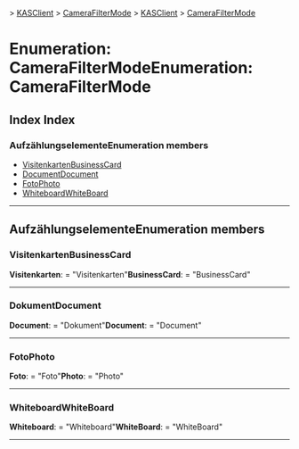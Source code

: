 <span data-ttu-id="c7ef1-101">[](../README.md) > [KASClient](../modules/kasclient.md) > [CameraFilterMode](../enums/kasclient.camerafiltermode.md)</span><span class="sxs-lookup"><span data-stu-id="c7ef1-101">[](../README.md) > [KASClient](../modules/kasclient.md) > [CameraFilterMode](../enums/kasclient.camerafiltermode.md)</span></span>

# <a name="enumeration-camerafiltermode"></a><span data-ttu-id="c7ef1-102">Enumeration: CameraFilterMode</span><span class="sxs-lookup"><span data-stu-id="c7ef1-102">Enumeration: CameraFilterMode</span></span>

## <a name="index"></a><span data-ttu-id="c7ef1-103">Index </span><span class="sxs-lookup"><span data-stu-id="c7ef1-103">Index</span></span>

### <a name="enumeration-members"></a><span data-ttu-id="c7ef1-104">Aufzählungselemente</span><span class="sxs-lookup"><span data-stu-id="c7ef1-104">Enumeration members</span></span>

* [<span data-ttu-id="c7ef1-105">Visitenkarten</span><span class="sxs-lookup"><span data-stu-id="c7ef1-105">BusinessCard</span></span>](kasclient.camerafiltermode.md#businesscard)
* [<span data-ttu-id="c7ef1-106">Document</span><span class="sxs-lookup"><span data-stu-id="c7ef1-106">Document</span></span>](kasclient.camerafiltermode.md#document)
* [<span data-ttu-id="c7ef1-107">Foto</span><span class="sxs-lookup"><span data-stu-id="c7ef1-107">Photo</span></span>](kasclient.camerafiltermode.md#photo)
* [<span data-ttu-id="c7ef1-108">Whiteboard</span><span class="sxs-lookup"><span data-stu-id="c7ef1-108">WhiteBoard</span></span>](kasclient.camerafiltermode.md#whiteboard)

---

## <a name="enumeration-members"></a><span data-ttu-id="c7ef1-109">Aufzählungselemente</span><span class="sxs-lookup"><span data-stu-id="c7ef1-109">Enumeration members</span></span>

<a id="businesscard"></a>

###  <a name="businesscard"></a><span data-ttu-id="c7ef1-110">Visitenkarten</span><span class="sxs-lookup"><span data-stu-id="c7ef1-110">BusinessCard</span></span>

<span data-ttu-id="c7ef1-111">**Visitenkarten**: = "Visitenkarten"</span><span class="sxs-lookup"><span data-stu-id="c7ef1-111">**BusinessCard**:  = "BusinessCard"</span></span>

___
<a id="document"></a>

###  <a name="document"></a><span data-ttu-id="c7ef1-112">Dokument</span><span class="sxs-lookup"><span data-stu-id="c7ef1-112">Document</span></span>

<span data-ttu-id="c7ef1-113">**Document**: = "Dokument"</span><span class="sxs-lookup"><span data-stu-id="c7ef1-113">**Document**:  = "Document"</span></span>

___
<a id="photo"></a>

###  <a name="photo"></a><span data-ttu-id="c7ef1-114">Foto</span><span class="sxs-lookup"><span data-stu-id="c7ef1-114">Photo</span></span>

<span data-ttu-id="c7ef1-115">**Foto**: = "Foto"</span><span class="sxs-lookup"><span data-stu-id="c7ef1-115">**Photo**:  = "Photo"</span></span>

___
<a id="whiteboard"></a>

###  <a name="whiteboard"></a><span data-ttu-id="c7ef1-116">Whiteboard</span><span class="sxs-lookup"><span data-stu-id="c7ef1-116">WhiteBoard</span></span>

<span data-ttu-id="c7ef1-117">**Whiteboard**: = "Whiteboard"</span><span class="sxs-lookup"><span data-stu-id="c7ef1-117">**WhiteBoard**:  = "WhiteBoard"</span></span>

___

